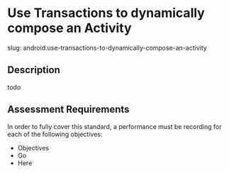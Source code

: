 
# Use Transactions to dynamically compose an Activity

slug: android.use-transactions-to-dynamically-compose-an-activity

## Description
todo

## Assessment Requirements
In order to fully cover this standard, a performance must be recording for each of the following objectives:

- Objectives
- Go
- Here

          